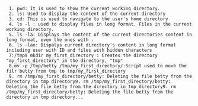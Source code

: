      1. pwd: It is used to show the current working directory.
     2. ls: Used to display the content of the current directory
     3. cd: This is used to navigate to the user's home directory
     4. ls -l : used to display files in long format. Files in the current working directory.
     5. ls -la: Displays the content of the current directories content in long format, even the ones with .
     6. ls -lan: Dispalys current directory's content in long format including user with ID and files with hidden characters
     7:/tmp$ mkdir my_first_directory : Creates the directory "my_first_directory" in the directory, "tmp" 
     8.mv -p /tmp/betty /tmp/my_first_directory/:Script used to move the filr betty from tmp to tmp/my_first_directory
     9. rm /tmp/my_first_directory/betty: Deleting the file betty from the directory in tmp directory9. rm /tmp/my_first_directory/betty: Deleting the file betty from the directory in tmp directory9. rm /tmp/my_first_directory/betty: Deleting the file betty from the directory in tmp directory... 
